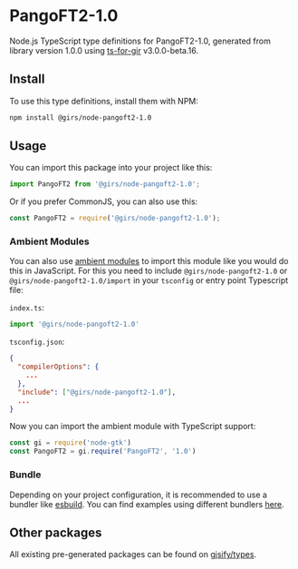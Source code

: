 
# PangoFT2-1.0

Node.js TypeScript type definitions for PangoFT2-1.0, generated from library version 1.0.0 using [ts-for-gir](https://github.com/gjsify/ts-for-gir) v3.0.0-beta.16.


## Install

To use this type definitions, install them with NPM:
```bash
npm install @girs/node-pangoft2-1.0
```

## Usage

You can import this package into your project like this:
```ts
import PangoFT2 from '@girs/node-pangoft2-1.0';
```

Or if you prefer CommonJS, you can also use this:
```ts
const PangoFT2 = require('@girs/node-pangoft2-1.0');
```

### Ambient Modules

You can also use [ambient modules](https://github.com/gjsify/ts-for-gir/tree/main/packages/cli#ambient-modules) to import this module like you would do this in JavaScript.
For this you need to include `@girs/node-pangoft2-1.0` or `@girs/node-pangoft2-1.0/import` in your `tsconfig` or entry point Typescript file:

`index.ts`:
```ts
import '@girs/node-pangoft2-1.0'
```

`tsconfig.json`:
```json
{
  "compilerOptions": {
    ...
  },
  "include": ["@girs/node-pangoft2-1.0"],
  ...
}
```

Now you can import the ambient module with TypeScript support: 

```ts
const gi = require('node-gtk')
const PangoFT2 = gi.require('PangoFT2', '1.0')
```


### Bundle

Depending on your project configuration, it is recommended to use a bundler like [esbuild](https://esbuild.github.io/). You can find examples using different bundlers [here](https://github.com/gjsify/ts-for-gir/tree/main/examples).

## Other packages

All existing pre-generated packages can be found on [gjsify/types](https://github.com/gjsify/types).

